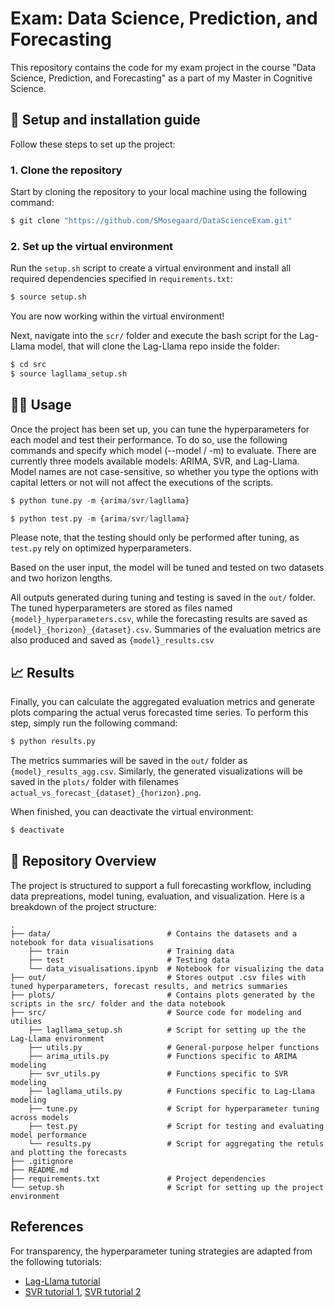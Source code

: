 # Exam: Data Science, Prediction, and Forecasting

This repository contains the code for my exam project in the course "Data Science, Prediction, and Forecasting" as a part of my Master in Cognitive Science.

## 🔧 Setup and installation guide

Follow these steps to set up the project:

### 1.  Clone the repository
Start by cloning the repository to your local machine using the following command:
```python
$ git clone "https://github.com/SMosegaard/DataScienceExam.git"
```
### 2. Set up the virtual environment
Run the ```setup.sh``` script to create a virtual environment and install all required dependencies specified in ```requirements.txt```:
```python
$ source setup.sh
``` 
You are now working within the virtual environment!

Next, navigate into the ```scr/``` folder and execute the bash script for the Lag-Llama model, that will clone the Lag-Llama repo inside the folder:

```python
$ cd src
$ source lagllama_setup.sh
```

## 👩‍💻 Usage
Once the project has been set up, you can tune the hyperparameters for each model and test their performance. To do so, use the following commands and specify which model (--model / -m) to evaluate. There are currently three models available models: ARIMA, SVR, and Lag-Llama. Model names are not case-sensitive, so whether you type the options with capital letters or not will not affect the executions of the scripts.

```python
$ python tune.py -m {arima/svr/lagllama}
```
```python
$ python test.py -m {arima/svr/lagllama}
```
Please note, that the testing should only be performed after tuning, as ```test.py``` rely on optimized hyperparameters.

Based on the user input, the model will be tuned and tested on two datasets and two horizon lengths.

All outputs generated during tuning and testing is saved in the ```out/``` folder. The tuned hyperparameters are stored as files named ```{model}_hyperparameters.csv```, while the forecasting results are saved as ```{model}_{horizon}_{dataset}.csv```. Summaries of the evaluation metrics are also produced and saved as ```{model}_results.csv```

## 📈 Results

Finally, you can calculate the aggregated evaluation metrics and generate plots comparing the actual verus forecasted time series. To perform this step, simply run the following command:
```python
$ python results.py
```
The metrics summaries will be saved in the  ```out/``` folder as ```{model}_results_agg.csv```. Similarly, the generated visualizations will be saved in the ```plots/``` folder with filenames ```actual_vs_forecast_{dataset}_{horizon}.png```.

When finished, you can deactivate the virtual environment:
```python
$ deactivate
```

## 📂 Repository Overview
The project is structured to support a full forecasting workflow, including data prepreations, model tuning, evaluation, and visualization. Here is a breakdown of the project structure:

```
.
├── data/                          # Contains the datasets and a notebook for data visualisations
    ├── train                      # Training data
    ├── test                       # Testing data
    └── data_visualisations.ipynb  # Notebook for visualizing the data
├── out/                           # Stores output .csv files with tuned hyperparameters, forecast results, and metrics summaries  
├── plots/                         # Contains plots generated by the scripts in the src/ folder and the data notebook
├── src/                           # Source code for modeling and utilies
    ├── lagllama_setup.sh          # Script for setting up the the Lag-Llama environment
    ├── utils.py                   # General-purpose helper functions
    ├── arima_utils.py             # Functions specific to ARIMA modeling
    ├── svr_utils.py               # Functions specific to SVR modeling
    ├── lagllama_utils.py          # Functions specific to Lag-Llama modeling
    ├── tune.py                    # Script for hyperparameter tuning across models
    ├── test.py                    # Script for testing and evaluating model performance
    └── results.py                 # Script for aggregating the retuls and plotting the forecasts
├── .gitignore 
├── README.md
├── requirements.txt               # Project dependencies
└── setup.sh                       # Script for setting up the project environment
```


## References
For transparency, the hyperparameter tuning strategies are adapted from the following tutorials:
- [Lag-Llama tutorial](https://www.ibm.com/think/tutorials/lag-llama)
- [SVR tutorial 1](https://www.geeksforgeeks.org/time-series-forecasting-with-support-vector-regression/), [SVR tutorial 2](https://www.geeksforgeeks.org/svm-hyperparameter-tuning-using-gridsearchcv-ml/)
